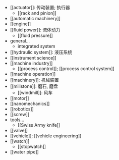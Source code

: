 - [[actuator]]: 传动装置; 执行器
    - [[rack and pinion]]
- [[automatic machinery]]
- [[engine]]
- [[fluid power]]: 流体动力
    - [[fluid pressure]]
- general...
    - integrated system
- [[hydraulic system]]: 液压系统
- [[instrument science]]
- [[machine industry]]
    - [[process control]]; [[process control system]]
- [[machine operation]]
- [[machinery]]: 机械装置
- [[millstone]]: 磨石, 磨盘
    - [[windmill]]: 风车
- [[motor]]
- [[nanomechanics]]
- [[robotics]]
- [[screw]]
- tools...
    - [[Swiss Army knife]]
- [[valve]]
- [[vehicle]]; [[vehicle engineering]]
- [[watch]]
    - [[stopwatch]]
- [[water pipe]]
